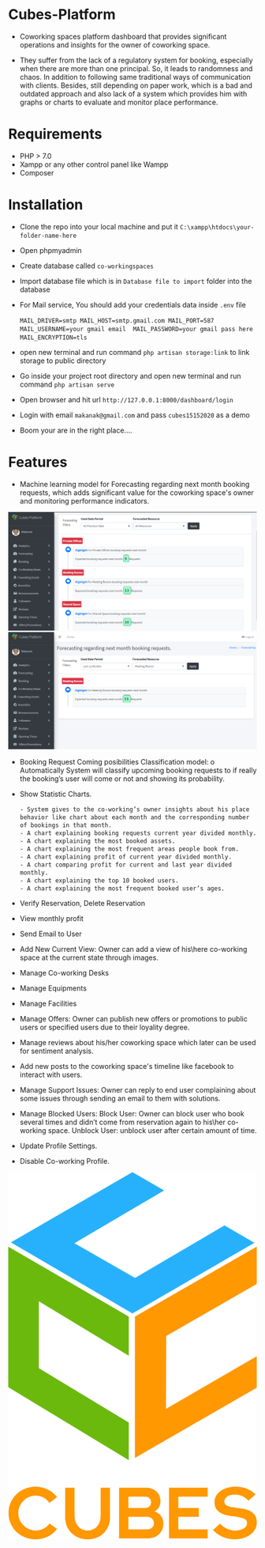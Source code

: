 # Cubes-Platform
- Coworking spaces platform dashboard that provides significant operations and insights for the owner of coworking space.

- They suffer from the lack of a regulatory system for booking, especially when there are more than one principal. So, it leads to randomness and chaos. In addition to following same traditional ways of communication with clients. Besides, still depending on paper work, which is a bad and outdated approach and also lack of a system which provides him with graphs or charts to evaluate and monitor place performance.

# Requirements
  
  - PHP > 7.0
  - Xampp or any other control panel like Wampp
  - Composer
  
# Installation  
  
  - Clone the repo into your local machine and put it `C:\xampp\htdocs\your-folder-name-here`
  - Open phpmyadmin
  - Create database called `co-workingspaces`
  - Import database file which is in `Database file to import` folder into the database
  - For Mail service, You should add your credentials data inside `.env` file
      
      `MAIL_DRIVER=smtp MAIL_HOST=smtp.gmail.com MAIL_PORT=587  MAIL_USERNAME=your gmail email  MAIL_PASSWORD=your gmail pass here  MAIL_ENCRYPTION=tls`
      
  - open new terminal and run command `php artisan storage:link` to link storage to public directory    
  - Go inside your project root directory and open new terminal and run command `php artisan serve`
  - Open browser and hit url `http://127.0.0.1:8000/dashboard/login`
  - Login with email `makanak@gmail.com` and pass `cubes15152020` as a demo
  - Boom your are in the right place....
  
# Features

  - Machine learning model for Forecasting regarding next month booking requests, which adds significant value for the coworking space's owner 
      and monitoring performance indicators.
  
  ![Forecasting](https://github.com/programmer2k18/Cubes-Platform/blob/master/public/cubes_plateform/forecasting.PNG)
  ![Forecasting_filtering](https://github.com/programmer2k18/Cubes-Platform/blob/master/public/cubes_plateform/forecasting2.PNG)
 
 
  - Booking Request Coming posibilities Classification model: o	Automatically System will classify upcoming booking requests to if really 
      the booking’s user will come or not and showing its probability.   

  - Show Statistic Charts.
  
	    - System gives to the co-working’s owner insights about his place behavior like chart about each month and the corresponding number of bookings in that month.
	    - A chart explaining booking requests current year divided monthly.
	    - A chart explaining the most booked assets.
	    - A chart explaining the most frequent areas people book from.
	    - A chart explaining profit of current year divided monthly.
	    - A chart comparing profit for current and last year divided monthly.
	    - A chart explaining the top 10 booked users.
	    - A chart explaining the most frequent booked user’s ages.
    
  - Verify Reservation, Delete Reservation
  - View monthly profit
  - Send Email to User
  - Add New Current View: Owner can add a view of his\here co-working space at the current state through images.
  - Manage Co-working Desks
  - Manage Equipments
  - Manage Facilities
  - Manage Offers: Owner can publish new offers or promotions to public users or specified users due to their loyality degree.
  - Manage reviews about his/her coworking space which later can be used for sentiment analysis.
  - Add new posts to the coworking space's timeline like facebook to interact with users.
  - Manage Support Issues: Owner can reply to end user complaining about some issues through sending an email to them with solutions.
  - Manage Blocked Users: Block User: Owner can block user who book several times and didn’t come from reservation again to his\her co-working space.
                          Unblock User: unblock user after certain amount of time.
		
  - Update Profile Settings.
  - Disable Co-working Profile.

  ![Logo](https://github.com/programmer2k18/Cubes-Platform/blob/master/public/cubes_plateform/cubes.png)
    
    
    
    
    
    
    
    
